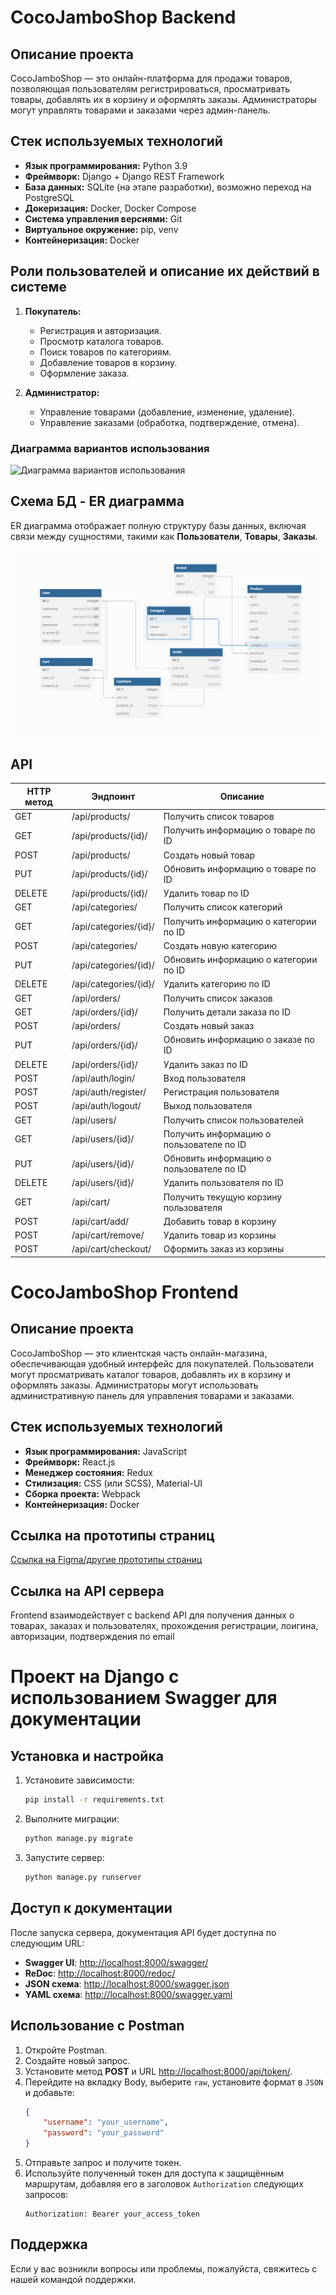 # CocoJamboShop Backend

## Описание проекта

CocoJamboShop — это онлайн-платформа для продажи товаров, позволяющая пользователям регистрироваться, просматривать товары, добавлять их в корзину и оформлять заказы. Администраторы могут управлять товарами и заказами через админ-панель.

## Стек используемых технологий

- **Язык программирования:** Python 3.9
- **Фреймворк:** Django + Django REST Framework
- **База данных:** SQLite (на этапе разработки), возможно переход на PostgreSQL
- **Докеризация:** Docker, Docker Compose
- **Система управления версиями:** Git
- **Виртуальное окружение:** pip, venv
- **Контейнеризация:** Docker

## Роли пользователей и описание их действий в системе

1. **Покупатель:**
   - Регистрация и авторизация.
   - Просмотр каталога товаров.
   - Поиск товаров по категориям.
   - Добавление товаров в корзину.
   - Оформление заказа.
   
2. **Администратор:**
   - Управление товарами (добавление, изменение, удаление).
   - Управление заказами (обработка, подтверждение, отмена).

### Диаграмма вариантов использования

![Диаграмма вариантов использования](ссылка-на-картинку-диаграммы.png)

## Схема БД - ER диаграмма

ER диаграмма отображает полную структуру базы данных, включая связи между сущностями, такими как **Пользователи**, **Товары**, **Заказы**.

![ER-диаграмма](https://github.com/Nikolay-Bezmen/CocoJamboShop/blob/main/cocoshop/assets/scheme.png) 

## API

| HTTP метод | Эндпоинт                   | Описание                                 |
|------------|----------------------------|------------------------------------------|
| GET        | /api/products/             | Получить список товаров                  |
| GET        | /api/products/{id}/        | Получить информацию о товаре по ID       |
| POST       | /api/products/             | Создать новый товар                      |
| PUT        | /api/products/{id}/        | Обновить информацию о товаре по ID       |
| DELETE     | /api/products/{id}/        | Удалить товар по ID                      |
| GET        | /api/categories/           | Получить список категорий                |
| GET        | /api/categories/{id}/      | Получить информацию о категории по ID    |
| POST       | /api/categories/           | Создать новую категорию                  |
| PUT        | /api/categories/{id}/      | Обновить информацию о категории по ID    |
| DELETE     | /api/categories/{id}/      | Удалить категорию по ID                  |
| GET        | /api/orders/               | Получить список заказов                  |
| GET        | /api/orders/{id}/          | Получить детали заказа по ID             |
| POST       | /api/orders/               | Создать новый заказ                      |
| PUT        | /api/orders/{id}/          | Обновить информацию о заказе по ID       |
| DELETE     | /api/orders/{id}/          | Удалить заказ по ID                      |
| POST       | /api/auth/login/           | Вход пользователя                        |
| POST       | /api/auth/register/        | Регистрация пользователя                 |
| POST       | /api/auth/logout/          | Выход пользователя                       |
| GET        | /api/users/                | Получить список пользователей            |
| GET        | /api/users/{id}/           | Получить информацию о пользователе по ID |
| PUT        | /api/users/{id}/           | Обновить информацию о пользователе по ID |
| DELETE     | /api/users/{id}/           | Удалить пользователя по ID               |
| GET        | /api/cart/                 | Получить текущую корзину пользователя    |
| POST       | /api/cart/add/             | Добавить товар в корзину                 |
| POST       | /api/cart/remove/          | Удалить товар из корзины                 |
| POST       | /api/cart/checkout/        | Оформить заказ из корзины                |


# CocoJamboShop Frontend

## Описание проекта

CocoJamboShop — это клиентская часть онлайн-магазина, обеспечивающая удобный интерфейс для покупателей. Пользователи могут просматривать каталог товаров, добавлять их в корзину и оформлять заказы. Администраторы могут использовать административную панель для управления товарами и заказами.

## Стек используемых технологий

- **Язык программирования:** JavaScript
- **Фреймворк:** React.js
- **Менеджер состояния:** Redux
- **Стилизация:** CSS (или SCSS), Material-UI
- **Сборка проекта:** Webpack
- **Контейнеризация:** Docker

## Ссылка на прототипы страниц

[Ссылка на Figma/другие прототипы страниц](https://www.figma.com/design/p1rT2000WCQTpeaHCHB5m1/COCO-SHOP-Apple-technic?node-id=0-1&t=mymV8TJtwiGBPBIF-1)

## Ссылка на API сервера

Frontend взаимодействует с backend API для получения данных о товарах, заказах и пользователях, прохождения регистрации, лоигина, авторизации, подтверждения по email

# Проект на Django с использованием Swagger для документации

## Установка и настройка
1. Установите зависимости:
    ```bash
    pip install -r requirements.txt
    ```

2. Выполните миграции:
    ```bash
    python manage.py migrate
    ```

3. Запустите сервер:
    ```bash
    python manage.py runserver
    ```

## Доступ к документации

После запуска сервера, документация API будет доступна по следующим URL:

- **Swagger UI**: [http://localhost:8000/swagger/](http://localhost:8000/swagger/)
- **ReDoc**: [http://localhost:8000/redoc/](http://localhost:8000/redoc/)
- **JSON схема**: [http://localhost:8000/swagger.json](http://localhost:8000/swagger.json)
- **YAML схема**: [http://localhost:8000/swagger.yaml](http://localhost:8000/swagger.yaml)

## Использование с Postman
1. Откройте Postman.
2. Создайте новый запрос.
3. Установите метод **POST** и URL [http://localhost:8000/api/token/](http://localhost:8000/api/token/).
4. Перейдите на вкладку Body, выберите `raw`, установите формат в `JSON` и добавьте:
    ```json
    {
        "username": "your_username",
        "password": "your_password"
    }
    ```
5. Отправьте запрос и получите токен.
6. Используйте полученный токен для доступа к защищённым маршрутам, добавляя его в заголовок `Authorization` следующих запросов:
    ```plaintext
    Authorization: Bearer your_access_token
    ```

## Поддержка
Если у вас возникли вопросы или проблемы, пожалуйста, свяжитесь с нашей командой поддержки.

